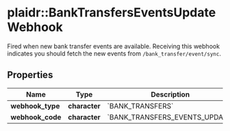 # plaidr::BankTransfersEventsUpdateWebhook

Fired when new bank transfer events are available. Receiving this webhook indicates you should fetch the new events from `/bank_transfer/event/sync`.

## Properties
Name | Type | Description | Notes
------------ | ------------- | ------------- | -------------
**webhook_type** | **character** | &#x60;BANK_TRANSFERS&#x60; | 
**webhook_code** | **character** | &#x60;BANK_TRANSFERS_EVENTS_UPDATE&#x60; | 


